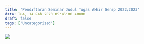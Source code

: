 ```yaml
---
title: 'Pendaftaran Seminar Judul Tugas Akhir Genap 2022/2023'
date: Tue, 14 Feb 2023 05:45:00 +0000
draft: false
tags: ['Uncategorized']
---
```


![](https://cloud.unda.ac.id/www/wp-content/uploads/2023/02/WhatsApp-Image-2023-02-17-at-11.16.14-1024x1024.jpeg)